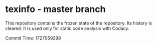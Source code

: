# texinfo - master branch

This repository contains the frozen state of the repository.
Its history is cleared. It is used only for static code
analysis with Codacy.

Commit Time: 1727059298